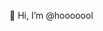 👋 Hi, I’m @hooooool

<!---
hooooool/hooooool is a ✨ special ✨ repository because its `README.md` (this file) appears on your GitHub profile.
You can click the Preview link to take a look at your changes.
--->
